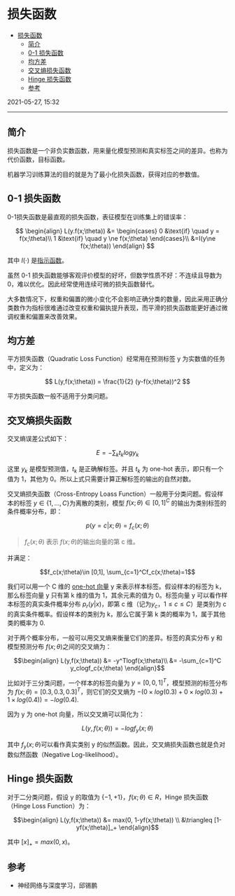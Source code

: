 # 损失函数

- [损失函数](#损失函数)
  - [简介](#简介)
  - [0-1 损失函数](#0-1-损失函数)
  - [均方差](#均方差)
  - [交叉熵损失函数](#交叉熵损失函数)
  - [Hinge 损失函数](#hinge-损失函数)
  - [参考](#参考)

2021-05-27, 15:32
***

## 简介

损失函数是一个非负实数函数，用来量化模型预测和真实标签之间的差异。也称为代价函数，目标函数。

机器学习训练算法的目的就是为了最小化损失函数，获得对应的参数值。

## 0-1 损失函数

0-1损失函数是最直观的损失函数，表征模型在训练集上的错误率：

$$
\begin{align}
L(y.f(x;\theta)) &= \begin{cases}
0 &\text{if} \quad y = f(x;\theta)\\
1 &\text{if} \quad y \ne f(x;\theta)
\end{cases}\\
&=I(y\ne f(x;\theta))
\end{align}
$$

其中 $I(\cdot)$ 是[指示函数](数学基础/../函数基础.md#指示函数)。

虽然 0-1 损失函数能够客观评价模型的好坏，但数学性质不好：不连续且导数为 0，难以优化。因此经常使用连续可微的损失函数替代。

大多数情况下，权重和偏置的微小变化不会影响正确分类的数量，因此采用正确分类数作为指标很难通过改变权重和偏执提升表现，而平滑的损失函数能更好通过微调权重和偏置来改善效果。

## 均方差

平方损失函数（Quadratic Loss Function）经常用在预测标签 y 为实数值的任务中，定义为：

$$
L(y,f(x;\theta)) = \frac{1}{2} (y-f(x;\theta))^2
$$

平方损失函数一般不适用于分类问题。

## 交叉熵损失函数

交叉熵误差公式如下：

$$
E = -\sum_k t_klogy_k
$$

这里 $y_k$ 是模型预测值，$t_k$ 是正确解标签。并且 $t_k$ 为 one-hot 表示，即只有一个值为 1，其他为 0。所以上式只需要计算正解标签的输出的自然对数。

交叉熵损失函数（Cross-Entropy Loass Function）一般用于分类问题。假设样本的标签 $y \in \{1,...,C\}$为离散的类别，模型 $f(x;\theta) \in [0,1]^C$ 的输出为类别标签的条件概率分布，即：

$$p(y=c|x;\theta)=f_c(x;\theta)$$

> $f_c(x;\theta)$ 表示 $f(x;\theta)$的输出向量的第 c 维。

并满足：

$$f_c(x;\theta)\in [0,1],  \sum_{c=1}^Cf_c(x;\theta)=1$$

我们可以用一个 C 维的 [one-hot 向量](函数基础.md#one-hot-向量) y 来表示样本标签。假设样本的标签为 k，那么标签向量 y 只有第 k 维的值为 1，其余元素的值为 0。标签向量 y 可以看作样本标签的真实条件概率分布 $p_r(y|x)$，即第 c 维（记为$y_c$，$1\le c \le C$）是类别为 c 的真实条件概率。假设样本的类别为 k，那么它属于第 k 类的概率为 1，属于其他类的概率为 0.

对于两个概率分布，一般可以用交叉熵来衡量它们的差异。标签的真实分布 y  和模型预测分布 $f(x;\theta)$之间的交叉熵为：

$$\begin{align}
L(y,f(x;\theta)) &= -y^Tlogf(x;\theta)\\
&= -\sum_{c=1}^C y_clogf_c(x;\theta)
\end{align}$$

比如对于三分类问题，一个样本的标签向量为 $y=[0,0,1]^T$，模型预测的标签分布为 $f(x;\theta)=[0.3,0.3,0.3]^T$，则它们的交叉熵为 $-(0\times log(0.3)+0\times log(0.3)+1\times log(0.4))=-log(0.4)$.

因为 y 为 one-hot 向量，所以交叉熵可以简化为：

$$L(y,f(x;\theta))=-logf_y(x;\theta)$$

其中 $f_y(x;\theta)$可以看作真实类别 y 的似然函数。因此，交叉熵损失函数也就是负对数似然函数（Negative Log-likelihood）。

## Hinge 损失函数

对于二分类问题，假设 y 的取值为 $\{-1,+1\}$，$f(x;\theta)\in R$，Hinge 损失函数（Hinge Loss Function）为：

$$\begin{align}
L(y,f(x;\theta)) &= max(0, 1-yf(x;\theta)) \\
&\triangleq [1-yf(x;\theta)]_+
\end{align}$$

其中 $[x]_+=max(0,x)$。

## 参考

- 神经网络与深度学习，邱锡鹏
